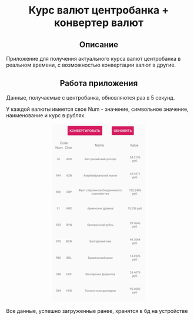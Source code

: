 <h1 align="center">Курс валют центробанка + конвертер валют</h1>
<h2 align="center">Описание</h2>
Приложение для получения актуального курса валют центробанка в реальном времени, с возможностью конвертации валют в другие.
<h2 align="center">Работа приложения</h2>
Данные, получаемые с центробанка, обновляются раз в 5 секунд. 
<p >У каждой валюты имеется свое Num - значение, символьное значение, наименование и курс в рублях.
</p>

<p align="center">
<img src="screenshot_rate.jpg" width="50%"></p>
<p> </p>
Все данные, успешно загруженные ранее, хранятся в бд на устройстве
<p align="center">
